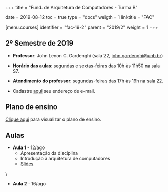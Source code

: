 +++
title = "Fund. de Arquitetura de Computadores - Turma B"

date = 2019-08-12
toc = true
type = "docs"
weigth = 1
linktitle = "FAC"

[menu.courses]
  identifier = "fac-19-2"
  parent = "2019/2"
  weight = 1
+++

## 2º Semestre de 2019

* **Professor**: John Lenon C. Gardenghi (sala 22, <john.gardenghi@unb.br>)
* **Horário das aulas**: segundas e sextas-feiras das 10h às 11h50 na sala S7.
* **Atendimento do professor**: segundas-feiras das 17h às 19h na sala 22.

* Cadastre [aqui](https://forms.gle/7ZGzEWXxCMvX1C586) seu endereço de e-mail.

## Plano de ensino

[Clique aqui](/courses/2019_2/fac/plano_fac_19_2.pdf) para visualizar o plano de ensino.

## Aulas

* **Aula 1** - 12/ago
  * Apresentação da disciplina
  * Introdução à arquitetura de computadores
  * [Slides](/courses/2019_2/fac/1_intro_slides.pdf)

\

* **Aula 2** - 16/ago
